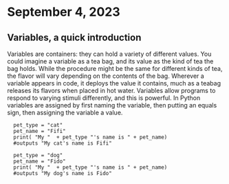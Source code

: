 # September 4, 2023

## Variables, a quick introduction

Variables are containers: they can hold a variety of different values. You could imagine a variable as a tea bag, and its value as the kind of tea the bag holds. While the procedure might be the same for different kinds of tea, the flavor will vary depending on the contents of the bag. Wherever a variable appears in code, it deploys the value it contains, much as a teabag releases its flavors when placed in hot water. Variables allow programs to respond to varying stimuli differently, and this is powerful.
In Python variables are assigned by first naming the variable, then putting an equals sign, then assigning the variable a value. 
  
```
  pet_type = "cat"
  pet_name = "Fifi"
  print( "My "  + pet_type "'s name is " + pet_name)
  #outputs "My cat's name is Fifi" 

  pet_type = "dog"
  pet_name = "Fido"
  print( "My "  + pet_type "'s name is " + pet_name)
  #outputs "My dog's name is Fido"
  
```
